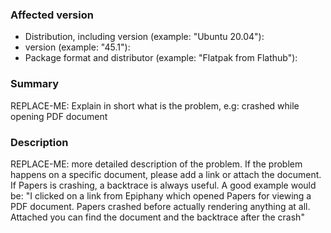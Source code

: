 <!--
Thanks for using Papers and welcome to our issue tracker. Please carefully read the issue reporting guidelines before completing your issue report: https://handbook.gnome.org/issues/reporting.html

* Make sure to search to see if there is an existing report for your issue
* Always makes sure to describe your personal experience of the issue, and to include specifics of what happened
* Make sure to include any necessary supplementary information, such as a stack trace for crashes or screenshots of interface issues

Please complete the affected version information below, before describing your issue.

In addition, when reporting bugs about Papers, it is most helpful to include the document you were viewing. If you can provide a link to this document please include that link so the Papers developers can test against that document as well.

See also https://wiki.gnome.org/Apps/Evince/PopplerBugs#How_to_check_if_a_bug_belongs_to_Poppler_or_Evince to learn how to check if a bug belongs to Poppler or Papers.
-->

### Affected version

* Distribution, including version (example: "Ubuntu 20.04"):
* <insert module name> version (example: "45.1"):
* Package format and distributor (example: "Flatpak from Flathub"):

### Summary

REPLACE-ME: Explain in short what is the problem, e.g: crashed while opening PDF document

### Description

REPLACE-ME: more detailed description of the problem. If the problem happens on a specific document, please add a link or attach the document. If Papers is crashing, a backtrace is always useful. A good example would be: "I clicked on a link from Epiphany which opened Papers for viewing a PDF document. Papers crashed before actually rendering anything at all. Attached you can find the document and the backtrace after the crash"
